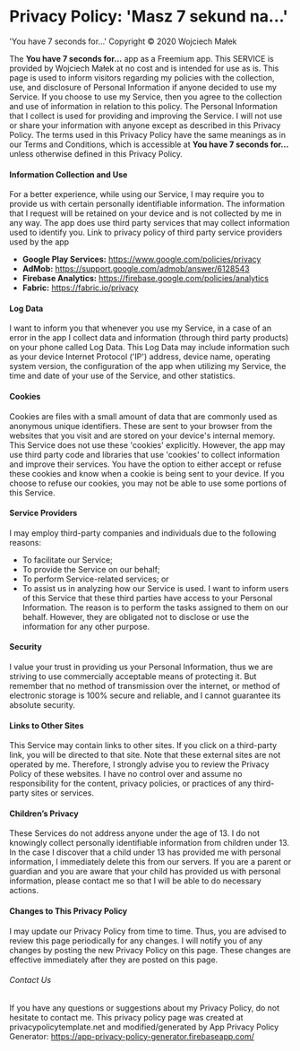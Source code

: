 # Privacy Policy: 'Masz 7 sekund na...' 
'You have 7 seconds for...' 
Copyright © 2020 Wojciech Małek

The **You have 7 seconds for...** app as a Freemium app. This SERVICE is provided by Wojciech Małek at no cost and is intended for use as is. This page is used to inform visitors regarding my policies with the collection, use, and disclosure of Personal Information if anyone decided to use my Service. If you choose to use my Service, then you agree to the collection and use of information in relation to this policy. The Personal Information that I collect is used for providing and improving the Service. I will not use or share your information with anyone except as described in this Privacy Policy.
The terms used in this Privacy Policy have the same meanings as in our Terms and Conditions, which is accessible at **You have 7 seconds for...** unless otherwise defined in this Privacy Policy.
#### Information Collection and Use
For a better experience, while using our Service, I may require you to provide us with certain personally identifiable information. The information that I request will be retained on your device and is not collected by me in any way.
        The app does use third party services that may collect information used to identify you.
        Link to privacy policy of third party service providers used by the app
* **Google Play Services:** https://www.google.com/policies/privacy
* **AdMob:** https://support.google.com/admob/answer/6128543
* **Firebase Analytics:** https://firebase.google.com/policies/analytics
* **Fabric:** https://fabric.io/privacy
#### Log Data
I want to inform you that whenever you use my Service, in a case of an error in the app I collect data and information (through third party products) on your phone called Log Data. This Log Data may include information such as your device Internet Protocol (\'IP\') address, device name, operating system version, the configuration of the app when utilizing my Service, the time and date of your use of the Service, and other statistics.
#### Cookies
Cookies are files with a small amount of data that are commonly used as anonymous unique identifiers. These are sent to your browser from the websites that you visit and are stored on your device\'s internal memory.
This Service does not use these \'cookies\' explicitly. However, the app may use third party code and libraries that use \'cookies\' to collect information and improve their services. You have the option to either accept or refuse these cookies and know when a cookie is being sent to your device. If you choose to refuse our cookies, you may not be able to use some portions of this Service.
#### Service Providers
I may employ third-party companies and individuals due to the following reasons:
* To facilitate our Service;
* To provide the Service on our behalf;
* To perform Service-related services; or
* To assist us in analyzing how our Service is used.
        I want to inform users of this Service that these third parties have access to your Personal Information. The reason is to perform the tasks assigned to them on our behalf. However, they are obligated not to disclose or use the information for any other purpose.
#### Security
I value your trust in providing us your Personal Information, thus we are striving to use commercially acceptable means of protecting it. But remember that no method of transmission over the internet, or method of electronic storage is 100% secure and reliable, and I cannot guarantee its absolute security.
#### Links to Other Sites
This Service may contain links to other sites. If you click on a third-party link, you will be directed to that site. Note that these external sites are not operated by me. Therefore, I strongly advise you to review the Privacy Policy of these websites. I have no control over and assume no responsibility for the content, privacy policies, or practices of any third-party sites or services.
#### Children’s Privacy
These Services do not address anyone under the age of 13. I do not knowingly collect personally identifiable information from children under 13. In the case I discover that a child under 13 has provided me with personal information, I immediately delete this from our servers. If you are a parent or guardian and you are aware that your child has provided us with personal information, please contact me so that I will be able to do necessary actions.
#### Changes to This Privacy Policy
I may update our Privacy Policy from time to time. Thus, you are advised to review this page periodically for any changes. I will notify you of any changes by posting the new Privacy Policy on this page. These changes are effective immediately after they are posted on this page.
###### Contact Us
If you have any questions or suggestions about my Privacy Policy, do not hesitate to contact me.
        This privacy policy page was created at privacypolicytemplate.net and modified/generated by App Privacy Policy Generator: https://app-privacy-policy-generator.firebaseapp.com/
